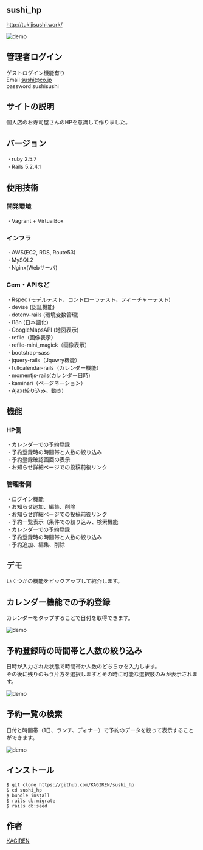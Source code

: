 ## sushi_hp
http://tukijisushi.work/  

![demo](https://github.com/KAGIREN/sushi_hp/wiki/images/tukijisushi.work_.png)

## 管理者ログイン
ゲストログイン機能有り  
Email sushi@co.jp  
password sushisushi

## サイトの説明
個人店のお寿司屋さんのHPを意識して作りました。

## バージョン
・ruby 2.5.7  
・Rails 5.2.4.1  

## 使用技術

### 開発環境
・Vagrant + VirtualBox

### インフラ
・AWS(EC2, RDS, Route53)  
・MySQL2  
・Nginx(Webサーバ)

### Gem・APIなど
・Rspec (モデルテスト、コントローラテスト、フィーチャーテスト)  
・devise (認証機能)  
・dotenv-rails (環境変数管理)  
・I18n (日本語化)  
・GoogleMapsAPI (地図表示)  
・refile（画像表示）  
・refile-mini_magick（画像表示）  
・bootstrap-sass  
・jquery-rails（Jquwry機能）  
・fullcalendar-rails（カレンダー機能）  
・momentjs-rails(カレンダー日時)  
・kaminari（ページネーション）  
・Ajax(絞り込み、動き)  

## 機能

### HP側
・カレンダーでの予約登録  
・予約登録時の時間帯と人数の絞り込み  
・予約登録確認画面の表示  
・お知らせ詳細ページでの投稿前後リンク

### 管理者側
・ログイン機能  
・お知らせ追加、編集、削除  
・お知らせ詳細ページでの投稿前後リンク  
・予約一覧表示（条件での絞り込み、検索機能  
・カレンダーでの予約登録  
・予約登録時の時間帯と人数の絞り込み  
・予約追加、編集、削除

## デモ
いくつかの機能をピックアップして紹介します。

## カレンダー機能での予約登録
カレンダーをタップすることで日付を取得できます。  

![demo](https://github.com/KAGIREN/sushi_hp/wiki/images/image.gif)

## 予約登録時の時間帯と人数の絞り込み
日時が入力された状態で時間帯か人数のどちらかを入力します。  
その後に残りのもう片方を選択しますとその時に可能な選択肢のみが表示されます。  

![demo](https://github.com/KAGIREN/sushi_hp/wiki/images/image2.gif)

## 予約一覧の検索
日付と時間帯（1日、ランチ、ディナー）で予約のデータを絞って表示することができます。  

![demo](https://github.com/KAGIREN/sushi_hp/wiki/images/image3.gif)

## インストール　
```
$ git clone https://github.com/KAGIREN/sushi_hp
$ cd sushi_hp
$ bundle install
$ rails db:migrate
$ rails db:seed
```
## 作者
[KAGIREN](https://github.com/KAGIREN)


